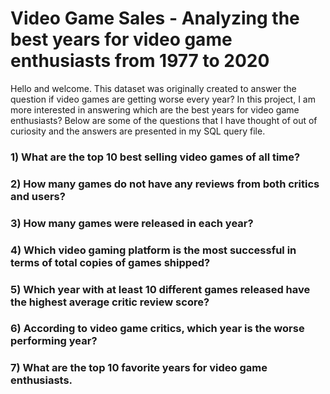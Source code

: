 # Video Game Sales - Analyzing the best years for video game enthusiasts from 1977 to 2020

Hello and welcome. This dataset was originally created to answer the question if video games are getting worse every year? In this project, I am more interested in answering which are the best years for video game enthusiasts? Below are some of the questions that I have thought of out of curiosity and the answers are presented in my SQL query file.

### 1) What are the top 10 best selling video games of all time?

### 2) How many games do not have any reviews from both critics and users?

### 3) How many games were released in each year?

### 4) Which video gaming platform is the most successful in terms of total copies of games shipped?

### 5) Which year with at least 10 different games released have the highest average critic review score?

### 6) According to video game critics, which year is the worse performing year?

### 7) What are the top 10 favorite years for video game enthusiasts. 

